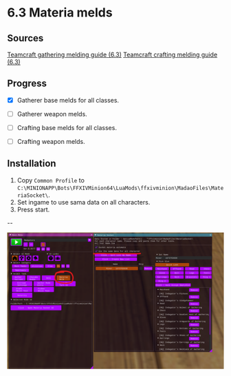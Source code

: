 # 6.3 Materia melds

## Sources
[Teamcraft gathering melding guide (6.3)](https://guides.ffxivteamcraft.com/guide/gathering-melding-guide)
[Teamcraft crafting melding guide (6.3)](https://guides.ffxivteamcraft.com/guide/crafting-melding-guide)


## Progress
- [x] Gatherer base melds for all classes.
- [ ] Gatherer weapon melds.
- [ ] Crafting base melds for all classes.
- [ ] Crafting weapon melds.



## Installation
1. Copy `Common Profile` to `C:\MINIONAPP\Bots\FFXIVMinion64\LuaMods\ffxivminion\MadaoFiles\MateriaSocket\`.
2. Set ingame to use sama data on all characters.
3. Press start.


--

![materimeld.png](images/materiameld.png)

